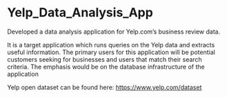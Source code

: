# Yelp_Data_Analysis_App
Developed a data analysis application for Yelp.com’s business review data.

It is a target application which runs queries on the Yelp data and extracts useful information. 
The primary users for this application will be potential customers seeking for businesses and users that match their 
search criteria. The emphasis would be on the database infrastructure of the application

Yelp open dataset can be found here: https://www.yelp.com/dataset
